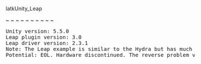 latkUnity_Leap

~ ~ ~ ~ ~ ~ ~ ~ ~ ~
<pre>
Unity version: 5.5.0
Leap plugin version: 3.0
Leap driver version: 2.3.1
Note: The Leap example is similar to the Hydra but has much simpler controls.
Potential: EOL. Hardware discontinued. The reverse problem vs. Hydra, can capture fine details but not fast movement. Requires a clicker hacked into a stylus.
</pre>


